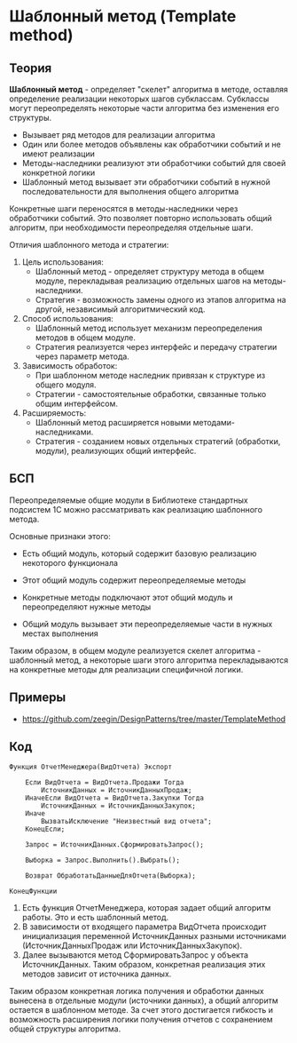 # Шаблонный метод (Template method)

## Теория
**Шаблонный метод** - определяет "скелет" алгоритма в методе, оставляя определение реализации некоторых шагов субклассам. Субклассы могут переопределять некоторые части алгоритма без изменения его структуры.

- Вызывает ряд методов для реализации алгоритма
- Один или более методов объявлены как обработчики событий и не имеют реализации
- Методы-наследники реализуют эти обработчики событий для своей конкретной логики
- Шаблонный метод вызывает эти обработчики событий в нужной последовательности для выполнения общего алгоритма

Конкретные шаги переносятся в методы-наследники через обработчики событий. Это позволяет повторно использовать общий алгоритм, при необходимости переопределяя отдельные шаги.

Отличия шаблонного метода и стратегии:

1. Цель использования:
    - Шаблонный метод - определяет структуру метода в общем модуле, перекладывая реализацию отдельных шагов на методы-наследники.
    - Стратегия - возможность замены одного из этапов алгоритма на другой, независимый алгоритмический код.
2. Способ использования:
    - Шаблонный метод использует механизм переопределения методов в общем модуле.
    - Стратегия реализуется через интерфейс и передачу стратегии через параметр метода.
3. Зависимость обработок:
    - При шаблонном методе наследник привязан к структуре из общего модуля.
    - Стратегии - самостоятельные обработки, связанные только общим интерфейсом.
4. Расширяемость:
    - Шаблонный метод расширяется новыми методами-наследниками.
    - Стратегия - созданием новых отдельных стратегий (обработки, модули), реализующих общий интерфейс.

## БСП
Переопределяемые общие модули в Библиотеке стандартных подсистем 1С можно рассматривать как реализацию шаблонного метода.

Основные признаки этого:

- Есть общий модуль, который содержит базовую реализацию некоторого функционала

- Этот общий модуль содержит переопределяемые методы

- Конкретные методы подключают этот общий модуль и переопределяют нужные методы

- Общий модуль вызывает эти переопределяемые части в нужных местах выполнения

Таким образом, в общем модуле реализуется скелет алгоритма - шаблонный метод, а некоторые шаги этого алгоритма перекладываются на конкретные методы для реализации специфичной логики.

## Примеры
- https://github.com/zeegin/DesignPatterns/tree/master/TemplateMethod

## Код
    Функция ОтчетМенеджера(ВидОтчета) Экспорт
    
        Если ВидОтчета = ВидОтчета.Продажи Тогда
            ИсточникДанных = ИсточникДанныхПродаж;
        ИначеЕсли ВидОтчета = ВидОтчета.Закупки Тогда
            ИсточникДанных = ИсточникДанныхЗакупок;
        Иначе  
            ВызватьИсключение "Неизвестный вид отчета";
        КонецЕсли;   
    
        Запрос = ИсточникДанных.СформироватьЗапрос();
    
        Выборка = Запрос.Выполнить().Выбрать();

        Возврат ОбработатьДанныеДляОтчета(Выборка);

    КонецФункции

1. Есть функция ОтчетМенеджера, которая задает общий алгоритм работы. Это и есть шаблонный метод.
2. В зависимости от входящего параметра ВидОтчета происходит инициализация переменной ИсточникДанных разными источниками (ИсточникДанныхПродаж или ИсточникДанныхЗакупок).
3. Далее вызываются метод СформироватьЗапрос у объекта ИсточникДанных. Таким образом, конкретная реализация этих методов зависит от источника данных.

Таким образом конкретная логика получения и обработки данных вынесена в отдельные модули (источники данных), а общий алгоритм остается в шаблонном методе. За счет этого достигается гибкость и возможность расширения логики получения отчетов с сохранением общей структуры алгоритма.